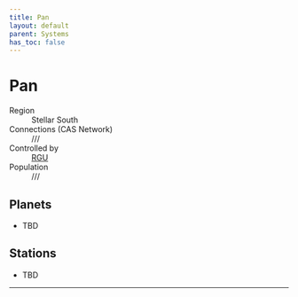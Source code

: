```yaml
---
title: Pan
layout: default
parent: Systems
has_toc: false
---
```


# Pan
<dl>
    <dt>Region</dt><dd>Stellar South</dd>
    <dt>Connections (CAS Network)</dt><dd>///</dd>
    <dt>Controlled by</dt><dd><a href="../../factions/rgu.html">RGU</a></dd>
    <dt>Population</dt><dd>///</dd>
</dl>

## Planets
* TBD

## Stations
* TBD

----
